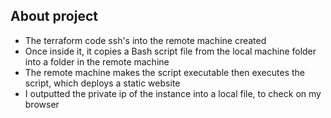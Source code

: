 ## About project
- The terraform code ssh's into the remote machine created
- Once inside it, it copies a Bash script file from the local machine folder into a folder in the remote machine
- The remote machine makes the script executable then executes the script, which deploys a static website
- I outputted the private ip of the instance into a local file, to check on my browser 
